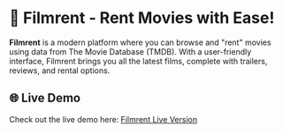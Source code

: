 # 🎥 Filmrent - Rent Movies with Ease!

**Filmrent** is a modern platform where you can browse and "rent" movies using data from The Movie Database (TMDB). With a user-friendly interface, Filmrent brings you all the latest films, complete with trailers, reviews, and rental options.

## 🌐 Live Demo

Check out the live demo here: [Filmrent Live Version](https://thormogal.github.io/Filmrent/)
